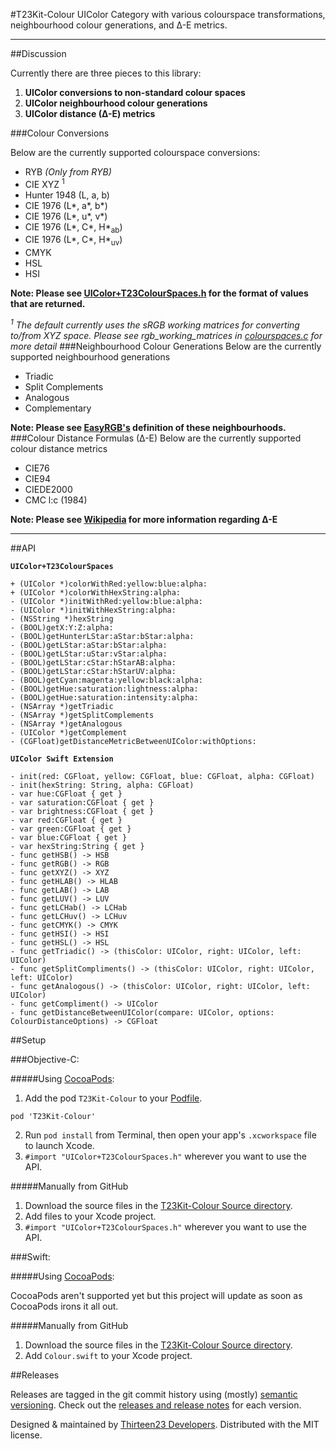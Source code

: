 #T23Kit-Colour
UIColor Category with various colourspace transformations, neighbourhood colour generations, and ∆-E metrics.
_______________
##Discussion

Currently there are three pieces to this library:

1. **UIColor conversions to non-standard colour spaces**
2. **UIColor neighbourhood colour generations**
3. **UIColor distance (∆-E) metrics**

###Colour Conversions

Below are the currently supported colourspace conversions:
*   RYB *(Only from RYB)*
*   CIE XYZ <sup>1</sup>
*   Hunter 1948 (L, a, b)
*   CIE 1976 (L\*, a\*, b\*)
*   CIE 1976 (L\*, u\*, v\*) 
*   CIE 1976 (L\*, C\*, H\*<sub>ab</sub>)
*   CIE 1976 (L\*, C\*, H\*<sub>uv</sub>)
*   CMYK
*   HSL
*   HSI

**Note: Please see [UIColor+T23ColourSpaces.h](https://github.com/thirteen23/T23Kit-Colour/blob/master/T23Kit-Colour/UIColor%2BT23ColourSpaces.h) for the format of values that are returned.**

*<sup>1</sup> The default currently uses the sRGB working matrices for converting to/from XYZ space. Please see rgb_working_matrices in [colourspaces.c](https://github.com/thirteen23/T23Kit-Colour/blob/master/T23Kit-Colour/colourspaces.c) for more detail*
###Neighbourhood Colour Generations
Below are the currently supported neighbourhood generations
*   Triadic
*   Split Complements
*   Analogous
*   Complementary

**Note: Please see [EasyRGB's](http://www.easyrgb.com/index.php?X=WEEL) definition of these neighbourhoods.**
###Colour Distance Formulas (∆-E)
Below are the currently supported colour distance metrics
*   CIE76
*   CIE94
*   CIEDE2000
*   CMC l:c (1984)

**Note: Please see [Wikipedia](http://en.wikipedia.org/wiki/Color_difference) for more information regarding ∆-E**
_______________

##API

**`UIColor+T23ColourSpaces`**

	+ (UIColor *)colorWithRed:yellow:blue:alpha:
	+ (UIColor *)colorWithHexString:alpha:
	- (UIColor *)initWithRed:yellow:blue:alpha:
	- (UIColor *)initWithHexString:alpha:
	- (NSString *)hexString
	- (BOOL)getX:Y:Z:alpha:
	- (BOOL)getHunterLStar:aStar:bStar:alpha:
	- (BOOL)getLStar:aStar:bStar:alpha:
	- (BOOL)getLStar:uStar:vStar:alpha:
	- (BOOL)getLStar:cStar:hStarAB:alpha:
	- (BOOL)getLStar:cStar:hStarUV:alpha:
	- (BOOL)getCyan:magenta:yellow:black:alpha:
	- (BOOL)getHue:saturation:lightness:alpha:
	- (BOOL)getHue:saturation:intensity:alpha:
	- (NSArray *)getTriadic
	- (NSArray *)getSplitComplements
	- (NSArray *)getAnalogous
	- (UIColor *)getComplement
	- (CGFloat)getDistanceMetricBetweenUIColor:withOptions:

**`UIColor Swift Extension`**

	- init(red: CGFloat, yellow: CGFloat, blue: CGFloat, alpha: CGFloat)
	- init(hexString: String, alpha: CGFloat)
	- var hue:CGFloat { get }
	- var saturation:CGFloat { get }
	- var brightness:CGFloat { get }
	- var red:CGFloat { get }
	- var green:CGFloat { get }
	- var blue:CGFloat { get }
	- var hexString:String { get }
	- func getHSB() -> HSB
	- func getRGB() -> RGB
	- func getXYZ() -> XYZ
	- func getHLAB() -> HLAB
	- func getLAB() -> LAB
	- func getLUV() -> LUV
	- func getLCHab() -> LCHab
	- func getLCHuv() -> LCHuv
	- func getCMYK() -> CMYK
	- func getHSI() -> HSI
	- func getHSL() -> HSL
	- func getTriadic() -> (thisColor: UIColor, right: UIColor, left: UIColor)
	- func getSplitCompliments() -> (thisColor: UIColor, right: UIColor, left: UIColor)
	- func getAnalogous() -> (thisColor: UIColor, right: UIColor, left: UIColor)
	- func getCompliment() -> UIColor
	- func getDistanceBetweenUIColor(compare: UIColor, options: ColourDistanceOptions) -> CGFloat

##Setup

###Objective-C:

#####Using [CocoaPods](http://cocoapods.org):

1.	Add the pod `T23Kit-Colour` to your [Podfile](http://guides.cocoapods.org/using/the-podfile.html).

`pod 'T23Kit-Colour'`

2.	Run `pod install` from Terminal, then open your app's `.xcworkspace` file to launch Xcode.
3.	`#import "UIColor+T23ColourSpaces.h"` wherever you want to use the API.

#####Manually from GitHub

1.	Download the source files in the [T23Kit-Colour Source directory](https://github.com/thirteen23/T23Kit-Colour/tree/master/T23Kit-Colour).
2.	Add files to your Xcode project.
3.	`#import "UIColor+T23ColourSpaces.h"` wherever you want to use the API.

###Swift:

#####Using [CocoaPods](http://cocoapods.org):

CocoaPods aren't supported yet but this project will update as soon as CocoaPods irons it all out.

#####Manually from GitHub

1.	Download the source files in the [T23Kit-Colour Source directory](https://github.com/thirteen23/T23Kit-Colour/tree/master/T23Kit-Colour).
2.	Add `Colour.swift` to your Xcode project.

##Releases

Releases are tagged in the git commit history using (mostly) [semantic versioning](http://semver.org). Check out the [releases and release notes](https://github.com/thirteen23/T23Kit-Colour/blob/master/RELEASE) for each version.


Designed & maintained by [Thirteen23 Developers](mailto:dev@thirteen23.com). Distributed with the MIT license.
